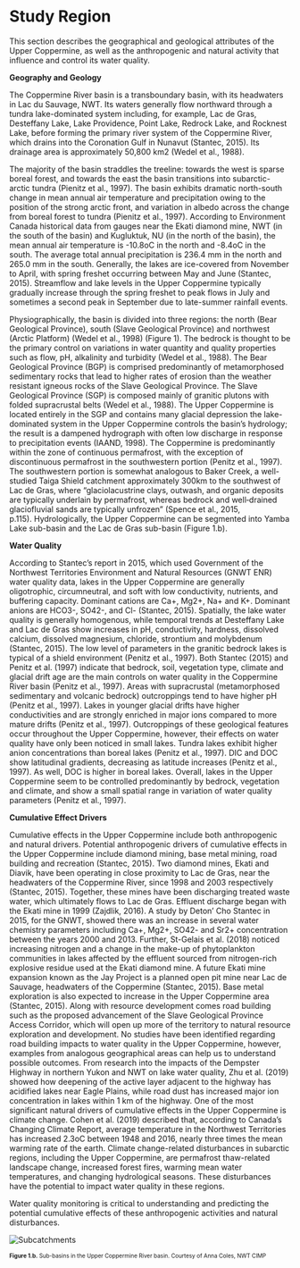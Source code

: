 ---
---

# Study Region

This section describes the geographical and geological attributes of the Upper Coppermine, as well as the anthropogenic and natural activity that influence and control its water quality. 

**Geography and Geology**

The Coppermine River basin is a transboundary basin, with its headwaters in Lac du Sauvage, NWT. Its waters generally flow northward through a tundra lake-dominated system including, for example, Lac de Gras, Desteffany Lake, Lake Providence, Point Lake, Redrock Lake, and Rocknest Lake, before forming the primary river system of the Coppermine River, which drains into the Coronation Gulf in Nunavut (Stantec, 2015). Its drainage area is approximately 50,800 km2 (Wedel et al., 1988). 

The majority of the basin straddles the treeline: towards the west is sparse boreal forest, and towards the east the basin transitions into subarctic-arctic tundra (Pienitz et al., 1997). The basin exhibits dramatic north-south change in mean annual air temperature and precipitation owing to the position of the strong arctic front, and variation in albedo across the change from boreal forest to tundra (Pienitz et al., 1997). According to Environment Canada historical data from gauges near the Ekati diamond mine, NWT (in the south of the basin) and Kugluktuk, NU (in the north of the basin), the mean annual air temperature is -10.8oC in the north and -8.4oC in the south. The average total annual precipitation is 236.4 mm in the north and 265.0 mm in the south. Generally, the lakes are ice-covered from November to April, with spring freshet occurring between May and June (Stantec, 2015). Streamflow and lake levels in the Upper Coppermine typically gradually increase through the spring freshet to peak flows in July and sometimes a second peak in September due to late-summer rainfall events.

Physiographically, the basin is divided into three regions: the north (Bear Geological Province), south (Slave Geological Province) and northwest (Arctic Platform) (Wedel et al., 1998) (Figure 1). The bedrock is thought to be the primary control on variations in water quantity and quality properties such as flow, pH, alkalinity and turbidity (Wedel et al., 1988). The Bear Geological Province (BGP) is comprised predominantly of metamorphosed sedimentary rocks that lead to higher rates of erosion than the weather resistant igneous rocks of the Slave Geological Province. The Slave Geological Province (SGP) is composed mainly of granitic plutons with folded supracrustal belts (Wedel et al., 1988). The Upper Coppermine is located entirely in the SGP and contains many glacial depression the lake-dominated system in the Upper Coppermine controls the basin’s hydrology; the result is a dampened hydrograph with often low discharge in response to precipitation events (IAAND, 1998).  The Coppermine is predominantly within the zone of continuous permafrost, with the exception of discontinuous permafrost in the southwestern portion (Penitz et al., 1997). The southwestern portion is somewhat analogous to Baker Creek, a well-studied Taiga Shield catchment approximately 300km to the southwest of Lac de Gras, where “glaciolacustrine clays, outwash, and organic deposits are typically underlain by permafrost, whereas bedrock and well‐drained glaciofluvial sands are typically unfrozen” (Spence et al., 2015, p.115). Hydrologically, the Upper Coppermine can be segmented into Yamba Lake sub-basin and the Lac de Gras sub-basin (Figure 1.b). 

**Water Quality**

According to Stantec’s report in 2015, which used Government of the Northwest Territories Environment and Natural Resources (GNWT ENR) water quality data, lakes in the Upper Coppermine are generally oligotrophic, circumneutral, and soft with low conductivity, nutrients, and buffering capacity. Dominant cations are Ca+, Mg2+, Na+ and K+. Dominant anions are HCO3-, SO42-, and Cl- (Stantec, 2015). Spatially, the lake water quality is generally homogenous, while temporal trends at Desteffany Lake and Lac de Gras show increases in pH, conductivity, hardness, dissolved calcium, dissolved magnesium, chloride, strontium and molybdenum (Stantec, 2015). The low level of parameters in the granitic bedrock lakes is typical of a shield environment (Penitz et al., 1997). Both Stantec (2015) and Penitz et al. (1997) indicate that bedrock, soil, vegetation type, climate and glacial drift age are the main controls on water quality in the Coppermine River basin (Penitz et al., 1997). Areas with supracrustal (metamorphosed sedimentary and volcanic bedrock) outcroppings tend to have higher pH (Penitz et al., 1997). Lakes in younger glacial drifts have higher conductivities and are strongly enriched in major ions compared to more mature drifts (Penitz et al., 1997). Outcroppings of these geological features occur throughout the Upper Coppermine, however, their effects on water quality have only been noticed in small lakes. Tundra lakes exhibit higher anion concentrations than boreal lakes (Penitz et al., 1997). DIC and DOC show latitudinal gradients, decreasing as latitude increases (Penitz et al., 1997). As well, DOC is higher in boreal lakes. Overall, lakes in the Upper Coppermine seem to be controlled predominantly by bedrock, vegetation and climate, and show a small spatial range in variation of water quality parameters (Penitz et al., 1997). 

**Cumulative Effect Drivers**

Cumulative effects in the Upper Coppermine include both anthropogenic and natural drivers. Potential anthropogenic drivers of cumulative effects in the Upper Coppermine include diamond mining, base metal mining, road building and recreation (Stantec, 2015). Two diamond mines, Ekati and Diavik, have been operating in close proximity to Lac de Gras, near the headwaters of the Coppermine River, since 1998 and 2003 respectively (Stantec, 2015).
Together, these mines have been discharging treated waste water, which ultimately flows to Lac de Gras. Effluent discharge began with the Ekati mine in 1999 (Zajdlik, 2016). A study by Deton’ Cho Stantec in 2015, for the GNWT, showed there was an increase in several water chemistry parameters including Ca+, Mg2+, SO42- and Sr2+ concentration between the years 2000 and 2013. Further, St-Gelais et al. (2018) noticed increasing nitrogen and a change in the make-up of phytoplankton communities in lakes affected by the effluent sourced from nitrogen-rich explosive residue used at the Ekati diamond mine. 
A future Ekati mine expansion known as the Jay Project is a planned open pit mine near Lac de Sauvage, headwaters of the Coppermine (Stantec, 2015). Base metal exploration is also expected to increase in the Upper Coppermine area (Stantec, 2015).  Along with resource development comes road building such as the proposed advancement of the Slave Geological Province Access Corridor, which will open up more of the territory to natural resource exploration and development. No studies have been identified regarding road building impacts to water quality in the Upper Coppermine, however, examples from analogous geographical areas can help us to understand possible outcomes. From research into the impacts of the Dempster Highway in northern Yukon and NWT on lake water quality, Zhu et al. (2019) showed how deepening of the active layer adjacent to the highway has acidified lakes near Eagle Plains, while road dust has increased major ion concentration in lakes within 1 km of the highway. 
One of the most significant natural drivers of cumulative effects in the Upper Coppermine is climate change. Cohen et al. (2019) described that, according to Canada’s Changing Climate Report, average temperature in the Northwest Territories has increased 2.3oC between 1948 and 2016, nearly three times the mean warming rate of the earth. Climate change-related disturbances in subarctic regions, including the Upper Coppermine, are permafrost thaw-related landscape change, increased forest fires, warming mean water temperatures, and changing hydrological seasons. These disturbances have the potential to impact water quality in these regions. 

Water quality monitoring is critical to understanding and predicting the potential cumulative effects of these anthropogenic activities and natural disturbances.

<img src="figures/subcatchments.jpeg" alt="Subcatchments">

<font size = "-2"> **Figure 1.b.** Sub-basins in the Upper Coppermine River basin. Courtesy of Anna Coles, NWT CIMP

    